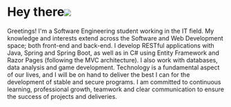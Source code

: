 Hey there![](https://user-images.githubusercontent.com/18350557/176309783-0785949b-9127-417c-8b55-ab5a4333674e.gif)
==============================================================================================================================

Greetings! I'm a Software Engineering student working in the IT field. My knowledge and interests extend across the Software and Web Development space; both front-end and back-end. I develop RESTful applications with Java, Spring and Spring Boot, as well as in C# using Entity Framework and Razor Pages (following the MVC architecture). I also work with databases, data analysis and game development. Technology is a fundamental aspect of our lives, and I will be on hand to deliver the best I can for the development of stable and secure programs. I am committed to continuous learning, professional growth, teamwork and clear communication to ensure the success of projects and deliveries.
